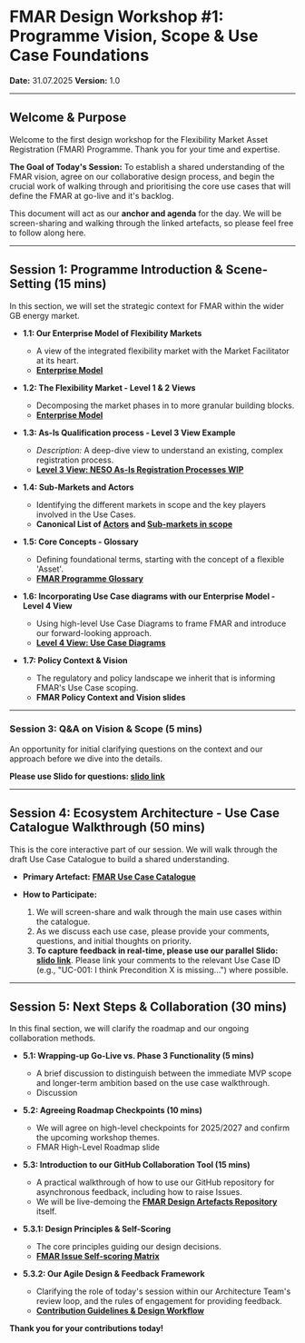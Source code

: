# FMAR Design Workshop #1: Programme Vision, Scope & Use Case Foundations

**Date:** 31.07.2025
**Version:** 1.0

---

## Welcome & Purpose

Welcome to the first design workshop for the Flexibility Market Asset Registration (FMAR) Programme. Thank you for your time and expertise.

**The Goal of Today's Session:** To establish a shared understanding of the FMAR vision, agree on our collaborative design process, and begin the crucial work of walking through and prioritising the core use cases that will define the FMAR at go-live and it's backlog.

This document will act as our **anchor and agenda** for the day. We will be screen-sharing and walking through the linked artefacts, so please feel free to follow along here.

---

## Session 1: Programme Introduction & Scene-Setting (15 mins)

In this section, we will set the strategic context for FMAR within the wider GB energy market.

*   **1.1: Our Enterprise Model of Flexibility Markets**
    *   A view of the integrated flexibility market with the Market Facilitator at its heart.
    *   **[Enterprise Model](https://miro.com/app/board/uXjVIn3HnUM=/)**

*   **1.2: The Flexibility Market - Level 1 & 2 Views**
    *   Decomposing the market phases in to more granular building blocks.
    *   **[Enterprise Model](https://miro.com/app/board/uXjVIn3HnUM=/)**

*   **1.3: As-Is Qualification process - Level 3 View Example**
    *   *Description:* A deep-dive view to understand an existing, complex registration process.
    *   **[Level 3 View: NESO As-Is Registration Processes WIP](https://miro.com/app/board/uXjVIlQckCo=/)**

*   **1.4: Sub-Markets and Actors**
    *   Identifying the different markets in scope and the key players involved in the Use Cases.
    *   **Canonical List of [Actors](https://github.com/elexon-data/Market-Facilitator/blob/main/docs/Market_Facilitator/FMAR_Design/Ecosystem_Architecture/Actor%20to%20Role%20Mappings/Actors.md) and [Sub-markets in scope](https://github.com/elexon-data/Market-Facilitator/blob/main/docs/Market_Facilitator/FMAR_Design/Programme_Level/markets_scope.md)**

*   **1.5: Core Concepts - Glossary**
    *   Defining foundational terms, starting with the concept of a flexible 'Asset'.
    *   **[FMAR Programme Glossary](https://github.com/elexon-data/Market-Facilitator/blob/main/docs/Market_Facilitator/FMAR_Design/Programme_Level/Glossary.md)**

*   **1.6: Incorporating Use Case diagrams with our Enterprise Model - Level 4 View**
    *   Using high-level Use Case Diagrams to frame FMAR and introduce our forward-looking approach.
    *   **[Level 4 View: Use Case Diagrams](https://miro.com/app/board/uXjVIn3HnUM=/)**

*   **1.7: Policy Context & Vision**
    *   The regulatory and policy landscape we inherit that is informing FMAR's Use Case scoping.
    *   **FMAR Policy Context and Vision slides**



---

### Session 3: Q&A on Vision & Scope (5 mins)

An opportunity for initial clarifying questions on the context and our approach before we dive into the details.

**Please use Slido for questions: [slido link](https://app.sli.do/event/gTRg9GodizNrKHLDjo3L4Q/embed/polls/9949142a-959c-488c-b9ef-fdb58ec963c4)**

---

## Session 4: Ecosystem Architecture - Use Case Catalogue Walkthrough (50 mins)

This is the core interactive part of our session. We will walk through the draft Use Case Catalogue to build a shared understanding.

*   **Primary Artefact:** **[FMAR Use Case Catalogue](https://github.com/elexon-data/Market-Facilitator/tree/main/docs/Market_Facilitator/FMAR_Design/Ecosystem_Architecture/Use%20Case%20Catalogue)**

*   **How to Participate:**
    1.  We will screen-share and walk through the main use cases within the catalogue.
    2.  As we discuss each use case, please provide your comments, questions, and initial thoughts on priority.
    3.  **To capture feedback in real-time, please use our parallel Slido:** **[slido link](https://app.sli.do/event/gTRg9GodizNrKHLDjo3L4Q/embed/polls/cbcae429-0511-4ed6-b329-a1cceb229010)**. Please link your comments to the relevant Use Case ID (e.g., "UC-001: I think Precondition X is missing...") where possible.

---

## Session 5: Next Steps & Collaboration (30 mins)

In this final section, we will clarify the roadmap and our ongoing collaboration methods.

*   **5.1: Wrapping-up Go-Live vs. Phase 3 Functionality (5 mins)**
    * A brief discussion to distinguish between the immediate MVP scope and longer-term ambition based on the use case walkthrough.
    * Discussion

*   **5.2: Agreeing Roadmap Checkpoints (10 mins)**
    *   We will agree on high-level checkpoints for 2025/2027 and confirm the upcoming workshop themes.
    *   FMAR High-Level Roadmap slide

*   **5.3: Introduction to our GitHub Collaboration Tool (15 mins)**
    *   A practical walkthrough of how to use our GitHub repository for asynchronous feedback, including how to raise Issues.
    *   We will be live-demoing the **[FMAR Design Artefacts Repository]([LINK_TO_REPO_HOMEPAGE])** itself.

*   **5.3.1: Design Principles & Self-Scoring**
    *   The core principles guiding our design decisions.
    *   **[FMAR Issue Self-scoring  Matrix](https://github.com/elexon-data/Market-Facilitator/blob/main/docs/Market_Facilitator/FMAR_Design/Programme_Level/self-scoring-matrix.md)**

*   **5.3.2: Our Agile Design & Feedback Framework**
    *   Clarifying the role of today's session within our Architecture Team's review loop, and the rules of engagement for providing feedback.
    *   **[Contribution Guidelines & Design Workflow](https://github.com/elexon-data/Market-Facilitator/blob/main/docs/Market_Facilitator/FMAR_Design/Programme_Level/Agile%20Design%20and%20Feedback%20Framework.md)**

**Thank you for your contributions today!**
